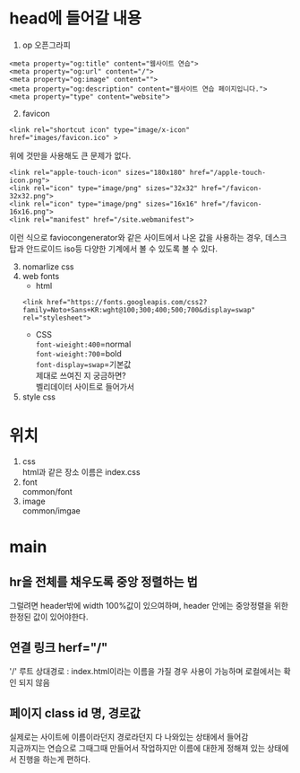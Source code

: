 # head에 들어갈 내용
1. op 오픈그라피
```
<meta property="og:title" content="웹사이트 연습">
<meta property="og:url" content="/">
<meta property="og:image" content="">
<meta property="og:description" content="웹사이트 연습 페이지입니다.">
<meta property="type" content="website">
```

2. favicon
```
<link rel="shortcut icon" type="image/x-icon" href="images/favicon.ico" > 
```
위에 것만을 사용해도 큰 문제가 없다.
```
<link rel="apple-touch-icon" sizes="180x180" href="/apple-touch-icon.png">
<link rel="icon" type="image/png" sizes="32x32" href="/favicon-32x32.png">
<link rel="icon" type="image/png" sizes="16x16" href="/favicon-16x16.png">
<link rel="manifest" href="/site.webmanifest">
```
이런 식으로 faviocongenerator와 같은 사이트에서 나온 값을 사용하는 경우, 데스크탑과 안드로이드 iso등 다양한 기계에서 볼 수 있도록 볼 수 있다.


3. nomarlize css
4. web fonts
	* html
	```
	<link href="https://fonts.googleapis.com/css2?family=Noto+Sans+KR:wght@100;300;400;500;700&display=swap" rel="stylesheet">
	```
	* CSS   
	``font-wieight:400``=normal   
	``font-wieight:700``=bold   
	``font-display=swap``=기본값   
	제대로 쓰여진 지 궁금하면?   
	벨리데이터 사이트로 들어가서 
5. style css 

# 위치
1. css   
	html과 같은 장소 이름은 index.css
2. font   
	common/font
3. image   
	common/imgae

# main
## hr을 전체를 채우도록 중앙 정렬하는 법
그럴려면 header밖에 width 100%값이 있으여하며, header 안에는 중앙정렬을 위한 한정된 값이 있어야한다.

## 연결 링크 herf="/"
'/' 루트 상대경로 : index.html이라는 이름을 가질 경우 사용이 가능하며 로컬에서는 확인 되지 않음

## 페이지 class id 명, 경로값
실제로는 사이트에 이름이라던지 경로라던지 다 나와있는 상태에서 들어감  
지금까지는 연습으로 그때그때 만들어서 작업하지만 이름에 대한게 정해져 있는 상태에서 진행을 하는게 편하다.

